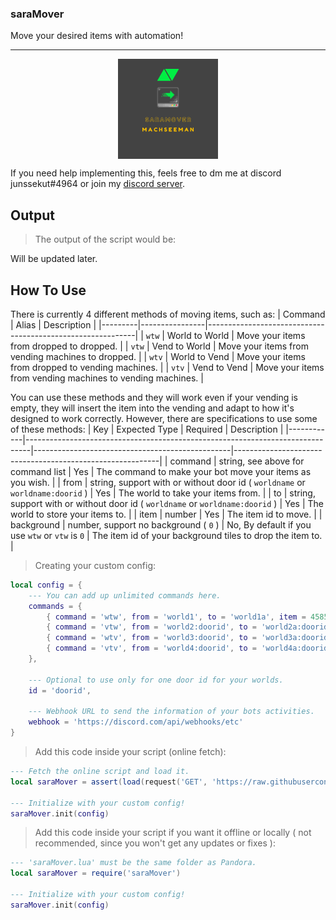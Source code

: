 ### saraMover

Move your desired items with automation!

---

<p align = 'center'> <img src = 'img/saraMover.png' alt = 'saraMover' width = '160' height = '160' title = 'saraMover' style = 'display: block; margin 0 auto' /> </p>

If you need help implementing this, feels free to dm me at discord junssekut#4964 or join my [discord server](https://dsc.gg/machseeman).

## Output
> The output of the script would be:

Will be updated later.

## How To Use

There is currently 4 different methods of moving items, such as:
| Command | Alias          | Description                                                |
|---------|----------------|------------------------------------------------------------|
| `wtw`   | World to World | Move your items from dropped to dropped.                   |
| `vtw`   | Vend to World  | Move your items from vending machines to dropped.          |
| `wtv`   | World to Vend  | Move your items from dropped to vending machines.          |
| `vtv`   | Vend to Vend   | Move your items from vending machines to vending machines. |

You can use these methods and they will work even if your vending is empty, they will insert the item into the vending and adapt to how it's designed to work correctly. However, there are specifications to use some of these methods:
| Key        | Expected Type                                                                 | Required                                        | Description                                               |
|------------|-------------------------------------------------------------------------------|-------------------------------------------------|-----------------------------------------------------------|
| command    | string, see above for command list                                            | Yes                                             | The command to make your bot move your items as you wish. |
| from       | string, support with or without door id ( `worldname` or `worldname:doorid` ) | Yes                                             | The world to take your items from.                        |
| to         | string, support with or without door id ( `worldname` or `worldname:doorid` ) | Yes                                             | The world to store your items to.                         |
| item       | number                                                                        | Yes                                             | The item id to move.                                      |
| background | number, support no background ( `0` )                                         | No, By default if you use `wtw` or `vtw` is `0` | The item id of your background tiles to drop the item to. |

> Creating your custom config:
```lua
local config = {
    --- You can add up unlimited commands here.
    commands = {
        { command = 'wtw', from = 'world1', to = 'world1a', item = 4585, background = 880 },
        { command = 'vtw', from = 'world2:doorid', to = 'world2a:doorid', item = 4585, background = 880 },
        { command = 'wtv', from = 'world3:doorid', to = 'world3a:doorid', item = 4585 },
        { command = 'vtv', from = 'world4:doorid', to = 'world4a:doorid', item = 4585 },
    },

    --- Optional to use only for one door id for your worlds.
    id = 'doorid',

    --- Webhook URL to send the information of your bots activities.
    webhook = 'https://discord.com/api/webhooks/etc'
}
```

> Add this code inside your script (online fetch):
```lua
--- Fetch the online script and load it.
local saraMover = assert(load(request('GET', 'https://raw.githubusercontent.com/junssekut/saraMover/main/src/saraMover-src.lua'))())

--- Initialize with your custom config!
saraMover.init(config)
```

> Add this code inside your script if you want it offline or locally ( not recommended, since you won't get any updates or fixes ):
```lua
--- 'saraMover.lua' must be the same folder as Pandora.
local saraMover = require('saraMover')

--- Initialize with your custom config!
saraMover.init(config)
```
